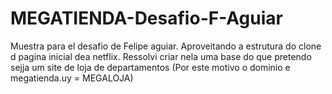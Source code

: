 # MEGATIENDA-Desafio-F-Aguiar
Muestra para el desafio de Felipe aguiar. Aproveitando a estrutura do clone d pagina inicial dea netflix. 
Ressolvi criar nela uma base do que pretendo sejja um site de loja de departamentos (Por este motivo o dominio e megatienda.uy = MEGALOJA)
